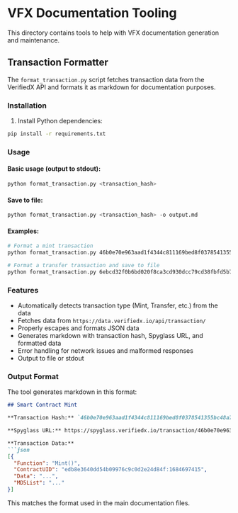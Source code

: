# VFX Documentation Tooling

This directory contains tools to help with VFX documentation generation and maintenance.

## Transaction Formatter

The `format_transaction.py` script fetches transaction data from the VerifiedX API and formats it as markdown for documentation purposes.

### Installation

1. Install Python dependencies:
```bash
pip install -r requirements.txt
```

### Usage

#### Basic usage (output to stdout):
```bash
python format_transaction.py <transaction_hash>
```

#### Save to file:
```bash
python format_transaction.py <transaction_hash> -o output.md
```

#### Examples:
```bash
# Format a mint transaction
python format_transaction.py 46b0e70e963aad1f4344c811169bed8f0378541355bc48a751f4bd882342e86f

# Format a transfer transaction and save to file
python format_transaction.py 6ebcd32f0b6bd020f8ca3cd930dcc79cd38fbfd5b7c8ea8458306f8a1964d29f -o transfer_example.md
```

### Features

- Automatically detects transaction type (Mint, Transfer, etc.) from the data
- Fetches data from `https://data.verifiedx.io/api/transaction/`
- Properly escapes and formats JSON data
- Generates markdown with transaction hash, Spyglass URL, and formatted data
- Error handling for network issues and malformed responses
- Output to file or stdout

### Output Format

The tool generates markdown in this format:

```markdown
## Smart Contract Mint

**Transaction Hash:** `46b0e70e963aad1f4344c811169bed8f0378541355bc48a751f4bd882342e86f`

**Spyglass URL:** https://spyglass.verifiedx.io/transaction/46b0e70e963aad1f4344c811169bed8f0378541355bc48a751f4bd882342e86f

**Transaction Data:**
```json
[{
  "Function": "Mint()",
  "ContractUID": "edb8e3640dd54b09976c9c0d2e24d84f:1684697415",
  "Data": "...",
  "MD5List": "..."
}]
```

This matches the format used in the main documentation files.